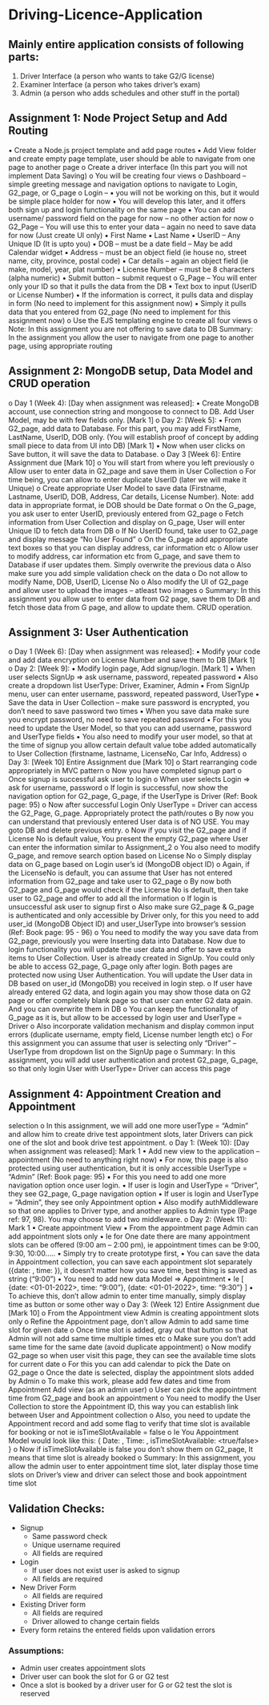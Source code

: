 # Driving-Licence-Application

## Mainly entire application consists of following parts: 
  1. Driver Interface (a person who wants to take G2/G license) 
  2. Examiner Interface (a person who takes driver’s exam) 
  3. Admin (a person who adds schedules and other stuff in the portal)

## Assignment 1: Node Project Setup and Add Routing 
▪ Create a Node.js project template and add page routes
▪ Add View folder and create empty page template, user should be able to 
navigate from one page to another page
o Create a driver interface (In this part you will not implement Data Saving)
o You will be creating four views
o Dashboard – simple greeting message and navigation options to navigate to Login, 
G2_page, or G_page
o Login –
▪ you will not be working on this, but it would be simple place holder for now
▪ You will develop this later, and it offers both sign up and login functionality on 
the same page
▪ You can add username/ password field on the page for now – no other action 
for now
o G2_Page – You will use this to enter your data – again no need to save data for now
(Just create UI only)
▪ First Name
▪ Last Name
▪ UserID – Any Unique ID (It is upto you)
▪ DOB – must be a date field – May be add Calendar widget
▪ Address – must be an object field (ie house no, street name, city, province, 
postal code)
▪ Car details – again an object field (ie make, model, year, plat number)
▪ License Number – must be 8 characters (alpha numeric)
▪ Submit button – submit request
o G_Page – You will enter only your ID so that it pulls the data from the DB
▪ Text box to input (UserID or License Number)
▪ If the information is correct, it pulls data and display in form (No need to 
implement for this assignment now)
▪ Simply it pulls data that you entered from G2_page (No need to implement for 
this assignment now)
o Use the EJS templating engine to create all four views
o Note: In this assignment you are not offering to save data to DB
Summary: In the assignment you allow the user to navigate from one page to another page, using 
appropriate routing

## Assignment 2: MongoDB setup, Data Model and CRUD operation
o Day 1 (Week 4): [Day when assignment was released]: 
▪ Create MongoDB account, use connection string and mongoose to connect to DB. Add 
User Model, may be with few fields only. [Mark 1]
o Day 2: [Week 5]: 
▪ From G2_page, add data to Database. For this part, you may add FirstName, LastName, 
UserID, DOB only. (You will establish proof of concept by adding small piece to data from 
UI into DB) [Mark 1]
▪ Now when user clicks on Save button, it will save the data to Database. 
o Day 3 [Week 6]: Entire Assignment due [Mark 10]
o You will start from where you left previously 
o Allow user to enter data in G2_page and save them in User Collection
o For time being, you can allow to enter duplicate UserID (later we will make it Unique)
o Create appropriate User Model to save data (Firstname, Lastname, UserID, DOB, Address, Car 
details, License Number). Note: add data in appropriate format, ie DOB should be Date format
o On the G_page, you ask user to enter UserID, previously entered from G2_page
o Fetch information from User Collection and display on G_page, User will enter Unique ID to fetch 
data from DB
o If No UserID found, take user to G2_page and display message “No User Found”
o On the G_page add appropriate text boxes so that you can display address, car information etc
o Allow user to modify address, car information etc from G_page, and save them to Database if user 
updates them. Simply overwrite the previous data
o Also make sure you add simple validation check on the data
o Do not allow to modify Name, DOB, UserID, License No 
o Also modify the UI of G2_page and allow user to upload the images – atleast two images 
o Summary: In this assignment you allow user to enter data from G2 page, save them to DB and 
fetch those data from G page, and allow to update them. CRUD operation.

## Assignment 3: User Authentication
o Day 1 (Week 6): [Day when assignment was released]: 
▪ Modify your code and add data encryption on License Number and save them to DB 
[Mark 1]
o Day 2: [Week 9]: 
▪ Modify login page, Add signup/login. [Mark 1]
▪ When user selects SignUp => ask username, password, repeated password
▪ Also create a dropdown list UserType: Driver, Examiner, Admin
▪ From SignUp menu, user can enter username, password, repeated password, UserType
▪ Save the data in User Collection – make sure password is encrypted, you don’t need to 
save password two times
▪ When you save data make sure you encrypt password, no need to save repeated 
password
▪ For this you need to update the User Model, so that you can add username, password 
and UserType fields
▪ You also need to modify your user model, so that at the time of signup you allow certain 
default value tobe added automatically to User Collection (firstname, lastname, 
LicenseNo, Car Info, Address)
o Day 3: [Week 10] Entire Assignment due [Mark 10]
o Start rearranging code appropriately in MVC pattern 
o Now you have completed signup part
o Once signup is successful ask user to login 
o When user selects Login => ask for username, password
o If login is successful, now show the navigation option for G2_page, G_page, if the UserType is 
Driver (Ref: Book page: 95)
o Now after successful Login Only UserType = Driver can access the G2_Page, G_page. 
Appropriately protect the path/routes 
o By now you can understand that previously entered User data is of NO USE. You may goto DB 
and delete previous entry. 
o Now if you visit the G2_page and if License No is default value, You present the empty G2_page 
where User can enter the information similar to Assignment_2
o You also need to modify G_page, and remove search option based on License No
o Simply display data on G_page based on Login user’s id (MongoDB object ID)
o Again, if the LicenseNo is default, you can assume that User has not entered information from 
G2_page and take user to G2_page
o By now both G2_page and G_page would check if the License No is default, then take user to 
G2_page and offer to add all the information
o If login is unsuccessful ask user to signup first 
o Also make sure G2_page & G_page is authenticated and only accessible by Driver only, for this 
you need to add user_id (MongoDB Object ID) and user_UserType into browser’s session (Ref: 
Book page: 95 - 96)
o You need to modify the way you save data from G2_page, previously you were Inserting data into 
Database. Now due to login functionality you will update the user data and offer to save extra 
items to User Collection. User is already created in SignUp. You could only be able to access 
G2_page, G_page only after login. Both pages are protected now using User Authentication. You 
will update the User data in DB based on user_id (MongoDB) you received in login step.
o If user have already entered G2 data, and login again you may show those data on G2 page or 
offer completely blank page so that user can enter G2 data again. And you can overwrite them in 
DB
o You can keep the functionality of G_page as it is, but allow to be accessed by login user and 
UserType = Driver 
o Also incorporate validation mechanism and display common input errors (duplicate username, 
empty field, License number length etc)
o For this assignment you can assume that user is selecting only “Driver” – UserType from 
dropdown list on the SignUp page
o Summary: In this assignment, you will add user authentication and protest G2_page, G_page, so 
that only login User with UserType= Driver can access this page

## Assignment 4: Appointment Creation and Appointment 
selection
o In this assignment, we will add one more userType = “Admin” and allow him to create 
drive test appointment slots, later Drivers can pick one of the slot and book drive test 
appointment. 
o Day 1: (Week 10): [Day when assignment was released]: Mark 1
▪ Add new view to the application – appointment (No need to anything right now)
▪ For now, this page is also protected using user authentication, but it is only 
accessible UserType = “Admin” (Ref: Book page: 95)
▪ For this you need to add one more navigation option once user login. 
▪ If user is login and UserType = “Driver”, they see G2_page, G_page navigation 
option
▪ If user is login and UserType = “Admin”, they see only Appointment option 
▪ Also modify authMiddleware so that one applies to Driver type, and another 
applies to Admin type (Page ref: 97, 98). You may choose to add two 
middleware. 
o Day 2: (Week 11): Mark 1
▪ Create appointment View 
▪ From the appointment page Admin can add appointment slots only
▪ Ie for One date there are many appointment slots can be offered (9:00 am –
2:00 pm), ie appointment times can be 9:00, 9:30, 10:00…..
▪ Simply try to create prototype first, 
▪ You can save the data in Appointment collection, you can save each 
appointment slot separately ({date: <your date>, time: <time slot>}), it doesn’t 
matter how you save time, best thing is saved as string (“9:00”)
▪ You need to add new data Model => Appointment 
▪ Ie [
{date: <01-01-2022>, time: “9:00”},
{date: <01-01-2022>, time: “9:30”} 
]
▪ To achieve this, don’t allow admin to enter time manually, simply display time 
as button or some other way 
o Day 3: (Week 12) Entire Assignment due [Mark 10]
o From the Appointment view Admin is creating appointment slots only
o Refine the Appointment page, don’t allow Admin to add same time slot for given date
o Once time slot is added, gray out that button so that Admin will not add same time 
multiple times etc
o Make sure you don’t add same time for the same date (avoid duplicate appointment)
o Now modify G2_page so when user visit this page, they can see the available time slots 
for current date 
o For this you can add calendar to pick the Date on G2_page 
o Once the date is selected, display the appointment slots added by Admin 
o To make this work, please add few dates and time from Appointment Add view (as an 
admin user)
o User can pick the appointment time from G2_page and book an appointment 
o You need to modify the User Collection to store the Appointment ID, this way you can 
establish link between User and Appointment collection 
o Also, you need to update the Appointment record and add some flag to verify that time 
slot is available for booking or not ie isTimeSlotAvailable = false 
o Ie You Appointment Model would look like this:
{
Date: <your date>,
Time: <your time>,
isTimeSlotAvailable: <true/false>
} 
o Now if isTimeSlotAvailable is false you don’t show them on G2_page, It means that time 
slot is already booked
o Summary: In this assignment, you allow the admin user to enter appointment time 
slot, later display those time slots on Driver’s view and driver can select those and 
book appointment time slot

## Validation Checks:
  - Signup
    - Same password check 
    - Unique username required
    - All fields are required 
  - Login
    - If user does not exist user is asked to signup
    - All fields are required
  - New Driver Form
    - All fields are required
  - Existing Driver form
    - All fields are required
    - Driver allowed to change certain fields
  - Every form retains the entered fields upon validation errors  

### Assumptions:
  - Admin user creates appointment slots
  - Driver user can book the slot for G or G2 test
  - Once a slot is booked by a driver user for G or G2 test the slot is reserved
